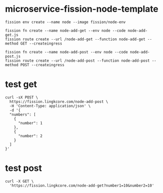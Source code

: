 
# microservice-fission-node-template

	fission env create --name node --image fission/node-env

	fission fn create --name node-add-get --env node --code node-add-get.js
	fission route create --url /node-add-get --function node-add-get --method GET --createingress

	fission fn create --name node-add-post --env node --code node-add-post.js
	fission route create --url /node-add-post --function node-add-post --method POST --createingress

# test get
	curl -sX POST \
	  https://fission.lingkcore.com/node-add-post \
	  -H 'Content-Type: application/json' \
	  -d '{
	  "numbers": [
	  	{ 
	      "number": 1
	    },
	    {
	      "number": 2
	    }
	  ]
	}'
# test post
	curl -X GET \
	  'https://fission.lingkcore.com/node-add-get?number1=10&number2=10' 
